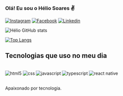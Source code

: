 ### Olá! Eu sou o Hélio Soares ✌

[![Instagram](https://img.shields.io/badge/Instagram-E4405F?style=for-the-badge&logo=instagram&logoColor=white
)](https://www.instagram.com/heliosoares.dev/)
[![Facebook](https://img.shields.io/badge/Facebook-1877F2?style=for-the-badge&logo=facebook&logoColor=white
)](https://www.facebook.com/helio.soares.758/)
[![Linkedin](https://img.shields.io/badge/LinkedIn-0077B5?style=for-the-badge&logo=linkedin&logoColor=white
)](https://www.linkedin.com/in/h%C3%A9lio-soares-dev2dev/)

![Hélio GitHub stats](https://github-readme-stats.vercel.app/api?username=heliodev16&show_icons=true&theme=radical)

[![Top Langs](https://github-readme-stats.vercel.app/api/top-langs/?username=heliodev16)](https://github.com/anuraghazra/github-readme-stats)

## Tecnologias que uso no meu dia

<div style="display: inline_block"><br/>
 <img align="center" alt="html5" src="https://img.shields.io/badge/HTML5-E34F26?style=for-the-badge&logo=html5&logoColor=white" />
 <img align="center" alt="css" src="https://img.shields.io/badge/CSS3-1572B6?style=for-the-badge&logo=css3&logoColor=white" />
 <img align="center" alt="javascript" src="https://img.shields.io/badge/JavaScript-F7DF1E?style=for-the-badge&logo=javascript&logoColor=black" />
 <img align="center" alt="typescript" src="https://img.shields.io/badge/TypeScript-007ACC?style=for-the-badge&logo=typescript&logoColor=white" />
 <img align="center" alt="react native" src="https://img.shields.io/badge/React_Native-20232A?style=for-the-badge&logo=react&logoColor=61DAFB" />
</div><br/>

Apaixonado por tecnologia.

